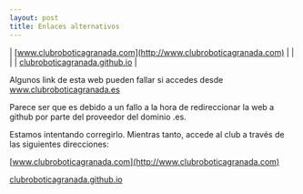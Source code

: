 ```yaml
---
layout: post
title: Enlaces alternativos
---
```


| [www.clubroboticagranada.com](http://www.clubroboticagranada.com) | |              |  | [clubroboticagranada.github.io](https://clubroboticagranada.github.io/) |



Algunos link de esta web pueden fallar si accedes desde www.clubroboticagranada.es


Parece ser que es debido a un fallo a la hora de redireccionar la web a github por parte del proveedor del dominio .es.

Estamos intentando corregirlo. Mientras tanto, accede al club a través de las siguientes direcciones:


[www.clubroboticagranada.com](http://www.clubroboticagranada.com) 


[clubroboticagranada.github.io](https://clubroboticagranada.github.io/)

